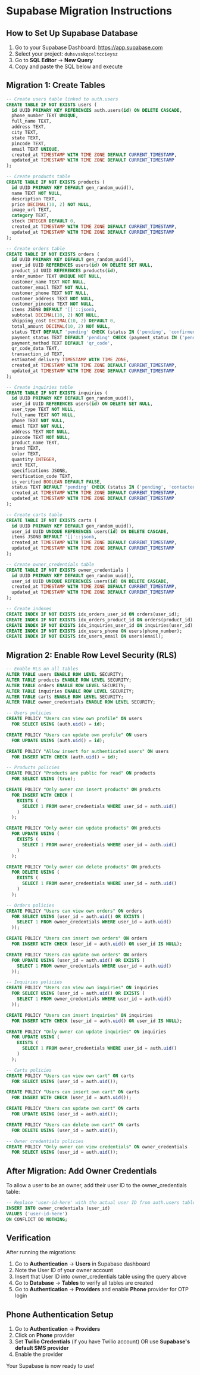 # Supabase Migration Instructions

## How to Set Up Supabase Database

1. Go to your Supabase Dashboard: https://app.supabase.com
2. Select your project: `duhsvsskqceltccieysz`
3. Go to **SQL Editor** → **New Query**
4. Copy and paste the SQL below and execute

## Migration 1: Create Tables

```sql
-- Create users table linked to auth.users
CREATE TABLE IF NOT EXISTS users (
  id UUID PRIMARY KEY REFERENCES auth.users(id) ON DELETE CASCADE,
  phone_number TEXT UNIQUE,
  full_name TEXT,
  address TEXT,
  city TEXT,
  state TEXT,
  pincode TEXT,
  email TEXT UNIQUE,
  created_at TIMESTAMP WITH TIME ZONE DEFAULT CURRENT_TIMESTAMP,
  updated_at TIMESTAMP WITH TIME ZONE DEFAULT CURRENT_TIMESTAMP
);

-- Create products table
CREATE TABLE IF NOT EXISTS products (
  id UUID PRIMARY KEY DEFAULT gen_random_uuid(),
  name TEXT NOT NULL,
  description TEXT,
  price DECIMAL(10, 2) NOT NULL,
  image_url TEXT,
  category TEXT,
  stock INTEGER DEFAULT 0,
  created_at TIMESTAMP WITH TIME ZONE DEFAULT CURRENT_TIMESTAMP,
  updated_at TIMESTAMP WITH TIME ZONE DEFAULT CURRENT_TIMESTAMP
);

-- Create orders table
CREATE TABLE IF NOT EXISTS orders (
  id UUID PRIMARY KEY DEFAULT gen_random_uuid(),
  user_id UUID REFERENCES users(id) ON DELETE SET NULL,
  product_id UUID REFERENCES products(id),
  order_number TEXT UNIQUE NOT NULL,
  customer_name TEXT NOT NULL,
  customer_email TEXT NOT NULL,
  customer_phone TEXT NOT NULL,
  customer_address TEXT NOT NULL,
  customer_pincode TEXT NOT NULL,
  items JSONB DEFAULT '[]'::jsonb,
  subtotal DECIMAL(10, 2) NOT NULL,
  shipping_cost DECIMAL(10, 2) DEFAULT 0,
  total_amount DECIMAL(10, 2) NOT NULL,
  status TEXT DEFAULT 'pending' CHECK (status IN ('pending', 'confirmed', 'processing', 'shipped', 'delivered', 'cancelled')),
  payment_status TEXT DEFAULT 'pending' CHECK (payment_status IN ('pending', 'paid', 'failed')),
  payment_method TEXT DEFAULT 'qr_code',
  qr_code_data TEXT,
  transaction_id TEXT,
  estimated_delivery TIMESTAMP WITH TIME ZONE,
  created_at TIMESTAMP WITH TIME ZONE DEFAULT CURRENT_TIMESTAMP,
  updated_at TIMESTAMP WITH TIME ZONE DEFAULT CURRENT_TIMESTAMP
);

-- Create inquiries table
CREATE TABLE IF NOT EXISTS inquiries (
  id UUID PRIMARY KEY DEFAULT gen_random_uuid(),
  user_id UUID REFERENCES users(id) ON DELETE SET NULL,
  user_type TEXT NOT NULL,
  full_name TEXT NOT NULL,
  phone TEXT NOT NULL,
  email TEXT NOT NULL,
  address TEXT NOT NULL,
  pincode TEXT NOT NULL,
  product_name TEXT,
  brand TEXT,
  color TEXT,
  quantity INTEGER,
  unit TEXT,
  specifications JSONB,
  verification_code TEXT,
  is_verified BOOLEAN DEFAULT FALSE,
  status TEXT DEFAULT 'pending' CHECK (status IN ('pending', 'contacted', 'quoted', 'completed', 'cancelled')),
  created_at TIMESTAMP WITH TIME ZONE DEFAULT CURRENT_TIMESTAMP,
  updated_at TIMESTAMP WITH TIME ZONE DEFAULT CURRENT_TIMESTAMP
);

-- Create carts table
CREATE TABLE IF NOT EXISTS carts (
  id UUID PRIMARY KEY DEFAULT gen_random_uuid(),
  user_id UUID UNIQUE REFERENCES users(id) ON DELETE CASCADE,
  items JSONB DEFAULT '[]'::jsonb,
  created_at TIMESTAMP WITH TIME ZONE DEFAULT CURRENT_TIMESTAMP,
  updated_at TIMESTAMP WITH TIME ZONE DEFAULT CURRENT_TIMESTAMP
);

-- Create owner_credentials table
CREATE TABLE IF NOT EXISTS owner_credentials (
  id UUID PRIMARY KEY DEFAULT gen_random_uuid(),
  user_id UUID UNIQUE REFERENCES users(id) ON DELETE CASCADE,
  created_at TIMESTAMP WITH TIME ZONE DEFAULT CURRENT_TIMESTAMP,
  updated_at TIMESTAMP WITH TIME ZONE DEFAULT CURRENT_TIMESTAMP
);

-- Create indexes
CREATE INDEX IF NOT EXISTS idx_orders_user_id ON orders(user_id);
CREATE INDEX IF NOT EXISTS idx_orders_product_id ON orders(product_id);
CREATE INDEX IF NOT EXISTS idx_inquiries_user_id ON inquiries(user_id);
CREATE INDEX IF NOT EXISTS idx_users_phone ON users(phone_number);
CREATE INDEX IF NOT EXISTS idx_users_email ON users(email);
```

## Migration 2: Enable Row Level Security (RLS)

```sql
-- Enable RLS on all tables
ALTER TABLE users ENABLE ROW LEVEL SECURITY;
ALTER TABLE products ENABLE ROW LEVEL SECURITY;
ALTER TABLE orders ENABLE ROW LEVEL SECURITY;
ALTER TABLE inquiries ENABLE ROW LEVEL SECURITY;
ALTER TABLE carts ENABLE ROW LEVEL SECURITY;
ALTER TABLE owner_credentials ENABLE ROW LEVEL SECURITY;

-- Users policies
CREATE POLICY "Users can view own profile" ON users
  FOR SELECT USING (auth.uid() = id);

CREATE POLICY "Users can update own profile" ON users
  FOR UPDATE USING (auth.uid() = id);

CREATE POLICY "Allow insert for authenticated users" ON users
  FOR INSERT WITH CHECK (auth.uid() = id);

-- Products policies
CREATE POLICY "Products are public for read" ON products
  FOR SELECT USING (true);

CREATE POLICY "Only owner can insert products" ON products
  FOR INSERT WITH CHECK (
    EXISTS (
      SELECT 1 FROM owner_credentials WHERE user_id = auth.uid()
    )
  );

CREATE POLICY "Only owner can update products" ON products
  FOR UPDATE USING (
    EXISTS (
      SELECT 1 FROM owner_credentials WHERE user_id = auth.uid()
    )
  );

CREATE POLICY "Only owner can delete products" ON products
  FOR DELETE USING (
    EXISTS (
      SELECT 1 FROM owner_credentials WHERE user_id = auth.uid()
    )
  );

-- Orders policies
CREATE POLICY "Users can view own orders" ON orders
  FOR SELECT USING (user_id = auth.uid() OR EXISTS (
    SELECT 1 FROM owner_credentials WHERE user_id = auth.uid()
  ));

CREATE POLICY "Users can insert own orders" ON orders
  FOR INSERT WITH CHECK (user_id = auth.uid() OR user_id IS NULL);

CREATE POLICY "Users can update own orders" ON orders
  FOR UPDATE USING (user_id = auth.uid() OR EXISTS (
    SELECT 1 FROM owner_credentials WHERE user_id = auth.uid()
  ));

-- Inquiries policies
CREATE POLICY "Users can view own inquiries" ON inquiries
  FOR SELECT USING (user_id = auth.uid() OR EXISTS (
    SELECT 1 FROM owner_credentials WHERE user_id = auth.uid()
  ));

CREATE POLICY "Users can insert inquiries" ON inquiries
  FOR INSERT WITH CHECK (user_id = auth.uid() OR user_id IS NULL);

CREATE POLICY "Only owner can update inquiries" ON inquiries
  FOR UPDATE USING (
    EXISTS (
      SELECT 1 FROM owner_credentials WHERE user_id = auth.uid()
    )
  );

-- Carts policies
CREATE POLICY "Users can view own cart" ON carts
  FOR SELECT USING (user_id = auth.uid());

CREATE POLICY "Users can insert own cart" ON carts
  FOR INSERT WITH CHECK (user_id = auth.uid());

CREATE POLICY "Users can update own cart" ON carts
  FOR UPDATE USING (user_id = auth.uid());

CREATE POLICY "Users can delete own cart" ON carts
  FOR DELETE USING (user_id = auth.uid());

-- Owner credentials policies
CREATE POLICY "Only owner can view credentials" ON owner_credentials
  FOR SELECT USING (user_id = auth.uid());
```

## After Migration: Add Owner Credentials

To allow a user to be an owner, add their user ID to the owner_credentials table:

```sql
-- Replace 'user-id-here' with the actual user ID from auth.users table
INSERT INTO owner_credentials (user_id) 
VALUES ('user-id-here')
ON CONFLICT DO NOTHING;
```

## Verification

After running the migrations:

1. Go to **Authentication** → **Users** in Supabase dashboard
2. Note the User ID of your owner account
3. Insert that User ID into owner_credentials table using the query above
4. Go to **Database** → **Tables** to verify all tables are created
5. Go to **Authentication** → **Providers** and enable **Phone** provider for OTP login

## Phone Authentication Setup

1. Go to **Authentication** → **Providers**
2. Click on **Phone** provider
3. Set **Twilio Credentials** (if you have Twilio account) OR use **Supabase's default SMS provider**
4. Enable the provider

Your Supabase is now ready to use!
